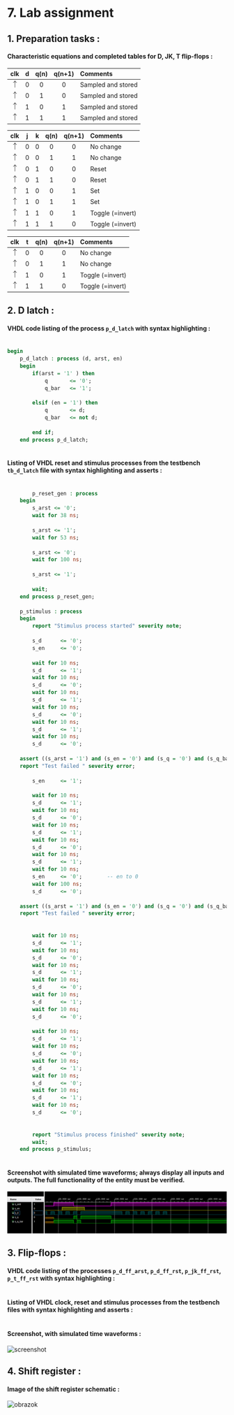 # 7. Lab assignment

## 1. Preparation tasks :
#### Characteristic equations and completed tables for D, JK, T flip-flops :

   | **clk** | **d** | **q(n)** | **q(n+1)** | **Comments** |
   | :-: | :-: | :-: | :-: | :-- |
   | ![rising](/obrazky/eq_uparrow.png) | 0 | 0 | 0 | Sampled and stored |
   | ![rising](/obrazky/eq_uparrow.png) | 0 | 1 | 0 | Sampled and stored |
   | ![rising](/obrazky/eq_uparrow.png) | 1 | 0 | 1 | Sampled and stored |
   | ![rising](/obrazky/eq_uparrow.png) | 1 | 1 | 1 | Sampled and stored |

   | **clk** | **j** | **k** | **q(n)** | **q(n+1)** | **Comments** |
   | :-: | :-: | :-: | :-: | :-: | :-- |
   | ![rising](/obrazky/eq_uparrow.png) | 0 | 0 | 0 | 0 | No change |
   | ![rising](/obrazky/eq_uparrow.png) | 0 | 0 | 1 | 1 | No change |
   | ![rising](/obrazky/eq_uparrow.png) | 0 | 1 | 0 | 0 | Reset |
   | ![rising](/obrazky/eq_uparrow.png) | 0 | 1 | 1 | 0 | Reset |
   | ![rising](/obrazky/eq_uparrow.png) | 1 | 0 | 0 | 1 | Set |
   | ![rising](/obrazky/eq_uparrow.png) | 1 | 0 | 1 | 1 | Set |
   | ![rising](/obrazky/eq_uparrow.png) | 1 | 1 | 0 | 1 | Toggle (=invert) |
   | ![rising](/obrazky/eq_uparrow.png) | 1 | 1 | 1 | 0 | Toggle (=invert) |

   | **clk** | **t** | **q(n)** | **q(n+1)** | **Comments** |
   | :-: | :-: | :-: | :-: | :-- |
   | ![rising](/obrazky/eq_uparrow.png) | 0 | 0 | 0 | No change |
   | ![rising](/obrazky/eq_uparrow.png) | 0 | 1 | 1 | No change |
   | ![rising](/obrazky/eq_uparrow.png) | 1 | 0 | 1 | Toggle (=invert) |
   | ![rising](/obrazky/eq_uparrow.png) | 1 | 1 | 0 | Toggle (=invert) |


## 2. D latch :
#### VHDL code listing of the process `p_d_latch` with syntax highlighting :
```vhdl 

begin
    p_d_latch : process (d, arst, en)
    begin
        if(arst = '1' ) then
            q       <= '0';
            q_bar   <= '1';
        
        elsif (en = '1') then
            q       <= d;
            q_bar   <= not d;
        
        end if;
    end process p_d_latch;
    
```
#### Listing of VHDL reset and stimulus processes from the testbench `tb_d_latch` file with syntax highlighting and asserts :
```vhdl
    
        p_reset_gen : process
    begin
        s_arst <= '0';
        wait for 38 ns;
        
        s_arst <= '1';
        wait for 53 ns;

        s_arst <= '0';
        wait for 100 ns;
        
        s_arst <= '1';
        
        wait;
    end process p_reset_gen;

    p_stimulus : process
    begin
        report "Stimulus process started" severity note;

        s_d      <= '0';
        s_en     <= '0';
        
        wait for 10 ns;
        s_d      <= '1';
        wait for 10 ns;
        s_d      <= '0';
        wait for 10 ns;
        s_d      <= '1';
        wait for 10 ns;
        s_d      <= '0';
        wait for 10 ns;
        s_d      <= '1';
        wait for 10 ns;
        s_d      <= '0';

	assert ((s_arst = '1') and (s_en = '0') and (s_q = '0') and (s_q_bar = '1'))
	report "Test failed " severity error;
	
        s_en     <= '1';
        
        wait for 10 ns;
        s_d      <= '1';
        wait for 10 ns;
        s_d      <= '0';
        wait for 10 ns;
        s_d      <= '1';
        wait for 10 ns;
        s_d      <= '0';
        wait for 10 ns;
        s_d      <= '1';
        wait for 10 ns;
        s_en     <= '0';        -- en to 0 
        wait for 100 ns;
        s_d      <= '0';

	assert ((s_arst = '1') and (s_en = '0') and (s_q = '0') and (s_q_bar = '1'))
	report "Test failed " severity error;        
        
        
        wait for 10 ns;
        s_d      <= '1';
        wait for 10 ns;
        s_d      <= '0';
        wait for 10 ns;
        s_d      <= '1';
        wait for 10 ns;
        s_d      <= '0';
        wait for 10 ns;
        s_d      <= '1';
        wait for 10 ns;
        s_d      <= '0';    
        
        wait for 10 ns;
        s_d      <= '1';
        wait for 10 ns;
        s_d      <= '0';
        wait for 10 ns;
        s_d      <= '1';
        wait for 10 ns;
        s_d      <= '0';
        wait for 10 ns;
        s_d      <= '1';
        wait for 10 ns;
        s_d      <= '0'; 
        
                           
        report "Stimulus process finished" severity note;
        wait;
    end process p_stimulus;
    
```
#### Screenshot with simulated time waveforms; always display all inputs and outputs. The full functionality of the entity must be verified.
![screenshot](/obrazky/cv7_screen1.png)

## 3. Flip-flops :
#### VHDL code listing of the processes `p_d_ff_arst`, `p_d_ff_rst`, `p_jk_ff_rst`, `p_t_ff_rst` with syntax highlighting :
```vhdl

```
#### Listing of VHDL clock, reset and stimulus processes from the testbench files with syntax highlighting and asserts :
```vhdl

```
#### Screenshot, with simulated time waveforms :
![screenshot](/obrazky/cv7_screen2.png)

## 4. Shift register :
#### Image of the shift register schematic :
![obrazok](/obrazky/cv7_nakreslene.jpg)
